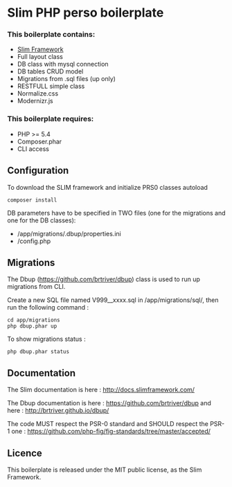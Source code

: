 # Slim PHP perso boilerplate

### This boilerplate contains:

* [Slim Framework](http://slimframework.com/)
* Full layout class
* DB class with mysql connection
* DB tables CRUD model
* Migrations from .sql files (up only)
* RESTFULL simple class
* Normalize.css
* Modernizr.js

### This boilerplate requires:

* PHP >= 5.4
* Composer.phar
* CLI access

## Configuration

To download the SLIM framework and initialize PRS0 classes autoload

    composer install

DB parameters have to be specified in TWO files (one for the migrations and one for the DB classes):

* /app/migrations/.dbup/properties.ini
* /config.php

## Migrations

The Dbup (https://github.com/brtriver/dbup) class is used to run up migrations from CLI.

Create a new SQL file named V999__xxxx.sql in /app/migrations/sql/, then run the following command :

    cd app/migrations
    php dbup.phar up

To show migrations status :

    php dbup.phar status

## Documentation

The Slim documentation is here : http://docs.slimframework.com/

The Dbup documentation is here : https://github.com/brtriver/dbup and here : http://brtriver.github.io/dbup/

The code MUST respect the PSR-0 standard and SHOULD respect the PSR-1 one : https://github.com/php-fig/fig-standards/tree/master/accepted/

## Licence

This boilerplate is released under the MIT public license, as the Slim Framework.
